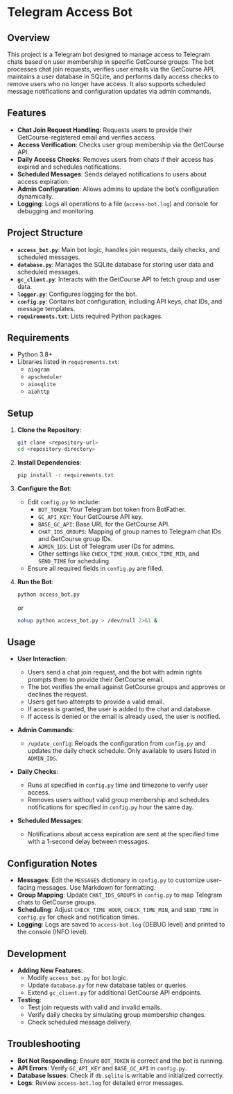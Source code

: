 # Telegram Access Bot

## Overview
This project is a Telegram bot designed to manage access to Telegram chats based on user membership in specific GetCourse groups. The bot processes chat join requests, verifies user emails via the GetCourse API, maintains a user database in SQLite, and performs daily access checks to remove users who no longer have access. It also supports scheduled message notifications and configuration updates via admin commands.

## Features
- **Chat Join Request Handling**: Requests users to provide their GetCourse-registered email and verifies access.
- **Access Verification**: Checks user group membership via the GetCourse API.
- **Daily Access Checks**: Removes users from chats if their access has expired and schedules notifications.
- **Scheduled Messages**: Sends delayed notifications to users about access expiration.
- **Admin Configuration**: Allows admins to update the bot’s configuration dynamically.
- **Logging**: Logs all operations to a file (`access-bot.log`) and console for debugging and monitoring.

## Project Structure
- **`access_bot.py`**: Main bot logic, handles join requests, daily checks, and scheduled messages.
- **`database.py`**: Manages the SQLite database for storing user data and scheduled messages.
- **`gc_client.py`**: Interacts with the GetCourse API to fetch group and user data.
- **`logger.py`**: Configures logging for the bot.
- **`config.py`**: Contains bot configuration, including API keys, chat IDs, and message templates.
- **`requirements.txt`**: Lists required Python packages.

## Requirements
- Python 3.8+
- Libraries listed in `requirements.txt`:
  - `aiogram`
  - `apscheduler`
  - `aiosqlite`
  - `aiohttp`

## Setup
1. **Clone the Repository**:
   ```bash
   git clone <repository-url>
   cd <repository-directory>
   ```

2. **Install Dependencies**:
   ```bash
   pip install -r requirements.txt
   ```

3. **Configure the Bot**:
   - Edit `config.py` to include:
     - `BOT_TOKEN`: Your Telegram bot token from BotFather.
     - `GC_API_KEY`: Your GetCourse API key.
     - `BASE_GC_API`: Base URL for the GetCourse API.
     - `CHAT_IDS_GROUPS`: Mapping of group names to Telegram chat IDs and GetCourse group IDs.
     - `ADMIN_IDS`: List of Telegram user IDs for admins.
     - Other settings like `CHECK_TIME_HOUR`, `CHECK_TIME_MIN`, and `SEND_TIME` for scheduling.
   - Ensure all required fields in `config.py` are filled.

4. **Run the Bot**:
   ```bash
   python access_bot.py
   ```
   or
   ```bash
   nohup python access_bot.py > /dev/null 2>&1 &
   ```

## Usage
- **User Interaction**:
  - Users send a chat join request, and the bot with admin rights prompts them to provide their GetCourse email.
  - The bot verifies the email against GetCourse groups and approves or declines the request.
  - Users get two attempts to provide a valid email.
  - If access is granted, the user is added to the chat and database.
  - If access is denied or the email is already used, the user is notified.

- **Admin Commands**:
  - `/update_config`: Reloads the configuration from `config.py` and updates the daily check schedule. Only available to users listed in `ADMIN_IDS`.

- **Daily Checks**:
  - Runs at specified in `config.py` time and timezone to verify user access.
  - Removes users without valid group membership and schedules notifications for specified in `config.py` hour the same day.

- **Scheduled Messages**:
  - Notifications about access expiration are sent at the specified time with a 1-second delay between messages.

## Configuration Notes
- **Messages**: Edit the `MESSAGES` dictionary in `config.py` to customize user-facing messages. Use Markdown for formatting.
- **Group Mapping**: Update `CHAT_IDS_GROUPS` in `config.py` to map Telegram chats to GetCourse groups.
- **Scheduling**: Adjust `CHECK_TIME_HOUR`, `CHECK_TIME_MIN`, and `SEND_TIME` in `config.py` for check and notification times.
- **Logging**: Logs are saved to `access-bot.log` (DEBUG level) and printed to the console (INFO level).

## Development
- **Adding New Features**:
  - Modify `access_bot.py` for bot logic.
  - Update `database.py` for new database tables or queries.
  - Extend `gc_client.py` for additional GetCourse API endpoints.
- **Testing**:
  - Test join requests with valid and invalid emails.
  - Verify daily checks by simulating group membership changes.
  - Check scheduled message delivery.

## Troubleshooting
- **Bot Not Responding**: Ensure `BOT_TOKEN` is correct and the bot is running.
- **API Errors**: Verify `GC_API_KEY` and `BASE_GC_API` in `config.py`.
- **Database Issues**: Check if `db.sqlite` is writable and initialized correctly.
- **Logs**: Review `access-bot.log` for detailed error messages.
